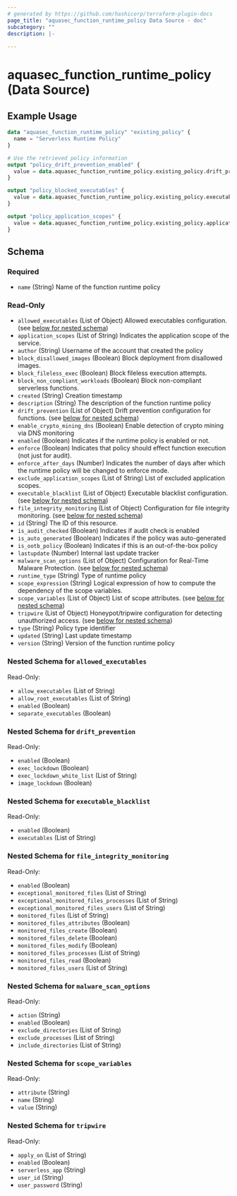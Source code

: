 ```yaml
---
# generated by https://github.com/hashicorp/terraform-plugin-docs
page_title: "aquasec_function_runtime_policy Data Source - doc"
subcategory: ""
description: |-
  
---
```


# aquasec_function_runtime_policy (Data Source)



## Example Usage

```terraform
data "aquasec_function_runtime_policy" "existing_policy" {
  name = "Serverless Runtime Policy"
}

# Use the retrieved policy information
output "policy_drift_prevention_enabled" {
  value = data.aquasec_function_runtime_policy.existing_policy.drift_prevention[0].enabled
}

output "policy_blocked_executables" {
  value = data.aquasec_function_runtime_policy.existing_policy.executable_blacklist[0].executables
}

output "policy_application_scopes" {
  value = data.aquasec_function_runtime_policy.existing_policy.application_scopes
}
```

<!-- schema generated by tfplugindocs -->
## Schema

### Required

- `name` (String) Name of the function runtime policy

### Read-Only

- `allowed_executables` (List of Object) Allowed executables configuration. (see [below for nested schema](#nestedatt--allowed_executables))
- `application_scopes` (List of String) Indicates the application scope of the service.
- `author` (String) Username of the account that created the policy
- `block_disallowed_images` (Boolean) Block deployment from disallowed images.
- `block_fileless_exec` (Boolean) Block fileless execution attempts.
- `block_non_compliant_workloads` (Boolean) Block non-compliant serverless functions.
- `created` (String) Creation timestamp
- `description` (String) The description of the function runtime policy
- `drift_prevention` (List of Object) Drift prevention configuration for functions. (see [below for nested schema](#nestedatt--drift_prevention))
- `enable_crypto_mining_dns` (Boolean) Enable detection of crypto mining via DNS monitoring
- `enabled` (Boolean) Indicates if the runtime policy is enabled or not.
- `enforce` (Boolean) Indicates that policy should effect function execution (not just for audit).
- `enforce_after_days` (Number) Indicates the number of days after which the runtime policy will be changed to enforce mode.
- `exclude_application_scopes` (List of String) List of excluded application scopes.
- `executable_blacklist` (List of Object) Executable blacklist configuration. (see [below for nested schema](#nestedatt--executable_blacklist))
- `file_integrity_monitoring` (List of Object) Configuration for file integrity monitoring. (see [below for nested schema](#nestedatt--file_integrity_monitoring))
- `id` (String) The ID of this resource.
- `is_audit_checked` (Boolean) Indicates if audit check is enabled
- `is_auto_generated` (Boolean) Indicates if the policy was auto-generated
- `is_ootb_policy` (Boolean) Indicates if this is an out-of-the-box policy
- `lastupdate` (Number) Internal last update tracker
- `malware_scan_options` (List of Object) Configuration for Real-Time Malware Protection. (see [below for nested schema](#nestedatt--malware_scan_options))
- `runtime_type` (String) Type of runtime policy
- `scope_expression` (String) Logical expression of how to compute the dependency of the scope variables.
- `scope_variables` (List of Object) List of scope attributes. (see [below for nested schema](#nestedatt--scope_variables))
- `tripwire` (List of Object) Honeypot/tripwire configuration for detecting unauthorized access. (see [below for nested schema](#nestedatt--tripwire))
- `type` (String) Policy type identifier
- `updated` (String) Last update timestamp
- `version` (String) Version of the function runtime policy

<a id="nestedatt--allowed_executables"></a>
### Nested Schema for `allowed_executables`

Read-Only:

- `allow_executables` (List of String)
- `allow_root_executables` (List of String)
- `enabled` (Boolean)
- `separate_executables` (Boolean)


<a id="nestedatt--drift_prevention"></a>
### Nested Schema for `drift_prevention`

Read-Only:

- `enabled` (Boolean)
- `exec_lockdown` (Boolean)
- `exec_lockdown_white_list` (List of String)
- `image_lockdown` (Boolean)


<a id="nestedatt--executable_blacklist"></a>
### Nested Schema for `executable_blacklist`

Read-Only:

- `enabled` (Boolean)
- `executables` (List of String)


<a id="nestedatt--file_integrity_monitoring"></a>
### Nested Schema for `file_integrity_monitoring`

Read-Only:

- `enabled` (Boolean)
- `exceptional_monitored_files` (List of String)
- `exceptional_monitored_files_processes` (List of String)
- `exceptional_monitored_files_users` (List of String)
- `monitored_files` (List of String)
- `monitored_files_attributes` (Boolean)
- `monitored_files_create` (Boolean)
- `monitored_files_delete` (Boolean)
- `monitored_files_modify` (Boolean)
- `monitored_files_processes` (List of String)
- `monitored_files_read` (Boolean)
- `monitored_files_users` (List of String)


<a id="nestedatt--malware_scan_options"></a>
### Nested Schema for `malware_scan_options`

Read-Only:

- `action` (String)
- `enabled` (Boolean)
- `exclude_directories` (List of String)
- `exclude_processes` (List of String)
- `include_directories` (List of String)


<a id="nestedatt--scope_variables"></a>
### Nested Schema for `scope_variables`

Read-Only:

- `attribute` (String)
- `name` (String)
- `value` (String)


<a id="nestedatt--tripwire"></a>
### Nested Schema for `tripwire`

Read-Only:

- `apply_on` (List of String)
- `enabled` (Boolean)
- `serverless_app` (String)
- `user_id` (String)
- `user_password` (String)


